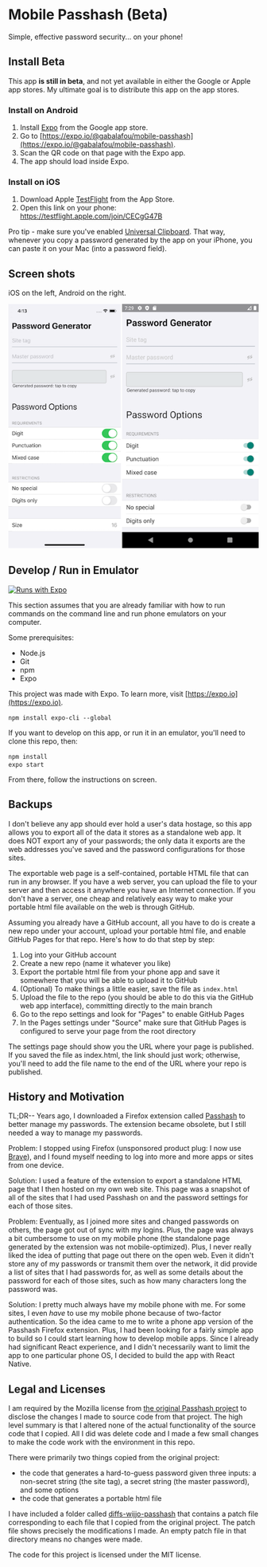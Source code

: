 # Mobile Passhash (Beta)

Simple, effective password security... on your phone!

## Install Beta

This app **is still in beta**, and not yet available in either the Google or Apple app stores.
My ultimate goal is to distribute this app on the app stores.

### Install on Android

1. Install [Expo](https://play.google.com/store/apps/details?id=host.exp.exponent&referrer=www) from the Google app store.
2. Go to [https://expo.io/@gabalafou/mobile-passhash](https://expo.io/@gabalafou/mobile-passhash).
3. Scan the QR code on that page with the Expo app.
4. The app should load inside Expo.

### Install on iOS

1. Download Apple [TestFlight](https://apps.apple.com/us/app/testflight/id899247664) from the App Store.
2. Open this link on your phone: https://testflight.apple.com/join/CECgG47B

Pro tip - make sure you've enabled [Universal Clipboard](https://support.apple.com/en-us/HT209460). That way, whenever you copy a password generated by the app on your iPhone, you can paste it on your Mac (into a password field).

## Screen shots

iOS on the left, Android on the right.

![iOS and Android simulator screen shots, side by side](/ios-android-side-by-side.png?raw=true)

## Develop / Run in Emulator

[![Runs with Expo](https://img.shields.io/badge/Runs%20with%20Expo-4630EB.svg?style=flat-square&logo=EXPO&labelColor=f3f3f3&logoColor=000)](https://expo.io/)

This section assumes that you are already familiar with how to run commands on the command line and run phone emulators on your computer.

Some prerequisites:

- Node.js
- Git
- npm
- Expo

This project was made with Expo. To learn more, visit [https://expo.io](https://expo.io).

    npm install expo-cli --global

If you want to develop on this app, or run it in an emulator, you'll need to clone this repo, then:

    npm install
    expo start

From there, follow the instructions on screen.

## Backups

I don't believe any app should ever hold a user's data hostage, so this app
allows you to export all of the data it stores as a standalone web app. It does
NOT export any of your passwords; the only data it exports are the web addresses
you've saved and the password configurations for those sites.

The exportable web page is a self-contained, portable HTML file that can run in
any browser. If you have a web server, you can upload the file to your server
and then access it anywhere you have an Internet connection. If you don't have a
server, one cheap and relatively easy way to make your portable html file
available on the web is through GitHub.

Assuming you already have a GitHub account, all you have to do is create a new
repo under your account, upload your portable html file, and enable GitHub Pages
for that repo. Here's how to do that step by step:

1. Log into your GitHub account
2. Create a new repo (name it whatever you like)
3. Export the portable html file from your phone app and save it somewhere that
   you will be able to upload it to GitHub
4. (Optional) To make things a little easier, save the file as `index.html`
5. Upload the file to the repo (you should be able to do this via the GitHub web
   app interface), committing directly to the main branch
6. Go to the repo settings and look for "Pages" to enable GitHub Pages
7. In the Pages settings under "Source" make sure that GitHub Pages is
   configured to serve your page from the root directory

The settings page should show you the URL where your page is published. If you
saved the file as index.html, the link should just work; otherwise, you'll need
to add the file name to the end of the URL where your repo is published.

## History and Motivation

TL;DR-- Years ago, I downloaded a Firefox extension called [Passhash](https://github.com/wijjo/PassHash) to better manage my passwords. The extension became obsolete, but I still needed a way to manage my passwords.

Problem: I stopped using Firefox (unsponsored product plug: I now use [Brave](https://brave.com/)), and I found myself needing to log into more and more apps or sites from one device.

Solution: I used a feature of the extension to export a standalone HTML page that I then hosted on my own web site. This page was a snapshot of all of the sites that I had used Passhash on and the password settings for each of those sites.

Problem: Eventually, as I joined more sites and changed passwords on others, the page got out of sync with my logins. Plus, the page was always a bit cumbersome to use on my mobile phone (the standalone page generated by the extension was not mobile-optimized). Plus, I never really liked the idea of putting that page out there on the open web. Even it didn't store any of my passwords or transmit them over the network, it did provide a list of sites that I had passwords for, as well as some details about the password for each of those sites, such as how many characters long the password was.

Solution: I pretty much always have my mobile phone with me. For some sites, I even _have_ to use my mobile phone because of two-factor authentication. So the idea came to me to write a phone app version of the Passhash Firefox extension. Plus, I had been looking for a fairly simple app to build so I could start learning how to develop mobile apps. Since I already had significant React experience, and I didn't necessarily want to limit the app to one particular phone OS, I decided to build the app with React Native.

## Legal and Licenses

I am required by the Mozilla license from [the original Passhash
project](https://github.com/wijjo/PassHash) to disclose the changes I made to
source code from that project. The high level summary is that I altered none of
the actual functionality of the source code that I copied. All I did was delete
code and I made a few small changes to make the code work with the environment
in this repo.

There were primarily two things copied from the original project:

- the code that generates a hard-to-guess password given three inputs: a
  non-secret string (the site tag), a secret string (the master password), and
  some options
- the code that generates a portable html file

I have included a folder called [diffs-wijjo-passhash](diffs-wijjo-passhash)
that contains a patch file corresponding to each file that I copied from the
original project. The patch file shows precisely the modifications I made. An
empty patch file in that directory means no changes were made.

The code for this project is licensed under the MIT license.
